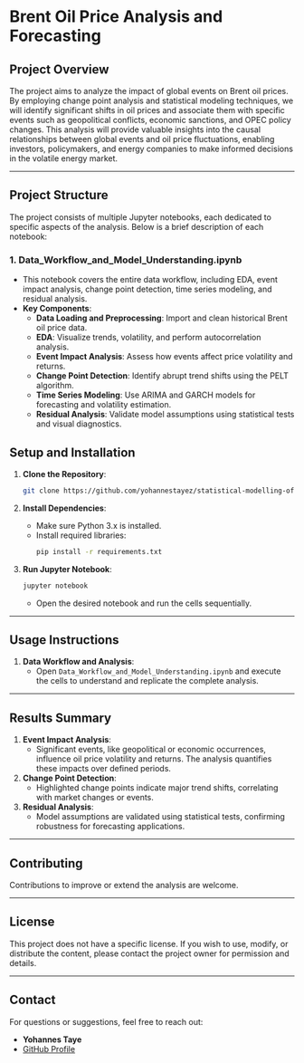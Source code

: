
# **Brent Oil Price Analysis and Forecasting**

## **Project Overview**

The project aims to analyze the impact of global events on Brent oil prices. By employing change point analysis and statistical modeling techniques, we will identify significant shifts in oil prices and associate them with specific events such as geopolitical conflicts, economic sanctions, and OPEC policy changes. This analysis will provide valuable insights into the causal relationships between global events and oil price fluctuations, enabling investors, policymakers, and energy companies to make informed decisions in the volatile energy market.

---

## **Project Structure**

The project consists of multiple Jupyter notebooks, each dedicated to specific aspects of the analysis. Below is a brief description of each notebook:

### **1. Data_Workflow_and_Model_Understanding.ipynb**
   - This notebook covers the entire data workflow, including EDA, event impact analysis, change point detection, time series modeling, and residual analysis.
   - **Key Components**:
     - **Data Loading and Preprocessing**: Import and clean historical Brent oil price data.
     - **EDA**: Visualize trends, volatility, and perform autocorrelation analysis.
     - **Event Impact Analysis**: Assess how events affect price volatility and returns.
     - **Change Point Detection**: Identify abrupt trend shifts using the PELT algorithm.
     - **Time Series Modeling**: Use ARIMA and GARCH models for forecasting and volatility estimation.
     - **Residual Analysis**: Validate model assumptions using statistical tests and visual diagnostics.

## **Setup and Installation**

1. **Clone the Repository**:
   ```bash
   git clone https://github.com/yohannestayez/statistical-modelling-of-time-series-data.git
   ```

2. **Install Dependencies**:
   - Make sure Python 3.x is installed.
   - Install required libraries:
     ```bash
     pip install -r requirements.txt
     ```

3. **Run Jupyter Notebook**:
   ```bash
   jupyter notebook
   ```
   - Open the desired notebook and run the cells sequentially.

---

## **Usage Instructions**

1. **Data Workflow and Analysis**:
   - Open `Data_Workflow_and_Model_Understanding.ipynb` and execute the cells to understand and replicate the complete analysis.


---

## **Results Summary**

1. **Event Impact Analysis**:
   - Significant events, like geopolitical or economic occurrences, influence oil price volatility and returns. The analysis quantifies these impacts over defined periods.
2. **Change Point Detection**:
   - Highlighted change points indicate major trend shifts, correlating with market changes or events.
3. **Residual Analysis**:
   - Model assumptions are validated using statistical tests, confirming robustness for forecasting applications.

---

## **Contributing**

Contributions to improve or extend the analysis are welcome.

---

## **License**

This project does not have a specific license. If you wish to use, modify, or distribute the content, please contact the project owner for permission and details.

---

## **Contact**

For questions or suggestions, feel free to reach out:
- **Yohannes Taye**
- [GitHub Profile](https://github.com/yohannestayez)

